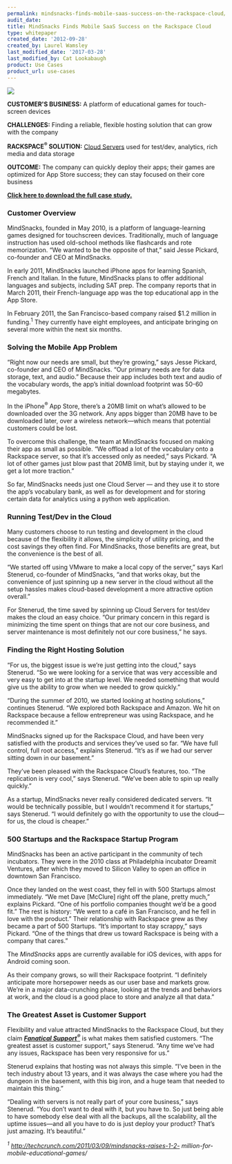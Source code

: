 ```yaml
---
permalink: mindsnacks-finds-mobile-saas-success-on-the-rackspace-cloud/
audit_date:
title: MindSnacks Finds Mobile SaaS Success on the Rackspace Cloud
type: whitepaper
created_date: '2012-09-28'
created_by: Laurel Wamsley
last_modified_date: '2017-03-28'
last_modified_by: Cat Lookabaugh
product: Use Cases
product_url: use-cases
---
```


<a href="http://www.mindsnacks.com/">
   <img src="{% asset_path use-cases/mindsnacks-finds-mobile-saas-success-on-the-rackspace-cloud/mindsnackslogo.png %}" />
</a>

**CUSTOMER'S BUSINESS:** A platform of educational games for touch-screen devices

**CHALLENGES:** Finding a reliable, flexible hosting solution that can
grow with the company

**RACKSPACE<sup>&reg;</sup> SOLUTION:** [Cloud
Servers](http://www.rackspace.com/cloud/cloud_hosting_products/servers/)
used for test/dev, analytics, rich media and data storage

**OUTCOME:** The company can quickly deploy their apps; their games are
optimized for App Store success; they can stay focused on their core
business

**[Click here to download the full case
study.](http://c1776742.r42.cf0.rackcdn.com/downloads/pdfs/CaseStudy_MindSnacks.pdf)**

### Customer Overview

MindSnacks, founded in May 2010, is a platform of language-learning
games designed for touchscreen devices. Traditionally, much of language
instruction has used old-school methods like flashcards and rote
memorization. “We wanted to be the opposite of that,” said Jesse
Pickard, co-founder and CEO at MindSnacks.

In early 2011, MindSnacks launched iPhone apps for learning Spanish,
French and Italian. In the future, MindSnacks plans to offer additional
languages and subjects, including SAT prep. The company reports that in
March 2011, their French-language app was the top educational app in the
App Store.

In February 2011, the San Francisco-based company raised $1.2 million
in funding.<sup>1</sup> They currently have eight employees, and anticipate
bringing on several more within the next six months.

### Solving the Mobile App Problem

“Right now our needs are small, but they’re growing,” says Jesse
Pickard, co-founder and CEO of MindSnacks. “Our primary needs are for
data storage, text, and audio.” Because their app includes both text and
audio of the vocabulary words, the app’s initial download footprint was
50-60 megabytes.

In the iPhone<sup>&reg;</sup> App Store, there’s a 20MB limit on what’s allowed
to be downloaded over the 3G network. Any apps bigger than 20MB have to be
downloaded later, over a wireless network—which means that potential
customers could be lost.

To overcome this challenge, the team at MindSnacks focused on making
their app as small as possible. “We offload a lot of the vocabulary onto
a Rackspace server, so that it’s accessed only as needed,” says Pickard.
“A lot of other games just blow past that 20MB limit, but by staying
under it, we get a lot more traction.”

So far, MindSnacks needs just one Cloud Server — and they use it to
store the app’s vocabulary bank, as well as for development and for
storing certain data for analytics using a python web application.

### Running Test/Dev in the Cloud

Many customers choose to run testing and development in the cloud
because of the flexibility it allows, the simplicity of utility pricing,
and the cost savings they often find. For MindSnacks, those benefits are
great, but the convenience is the best of all.

“We started off using VMware to make a local copy of the server,” says
Karl Stenerud, co-founder of MindSnacks, “and that works okay, but the
convenience of just spinning up a new server in the cloud without all
the setup hassles makes cloud-based development a more attractive option
overall.”

For Stenerud, the time saved by spinning up Cloud Servers for test/dev
makes the cloud an easy choice. “Our primary concern in this regard is
minimizing the time spent on things that are not our core business, and
server maintenance is most definitely not our core business,” he says.

### Finding the Right Hosting Solution

“For us, the biggest issue is we’re just getting into the cloud,” says
Stenerud. “So we were looking for a service that was very accessible and
very easy to get into at the startup level. We needed something that
would give us the ability to grow when we needed to grow quickly.”

“During the summer of 2010, we started looking at hosting solutions,”
continues Stenerud. “We explored both Rackspace and Amazon. We hit on
Rackspace because a fellow entrepreneur was using Rackspace, and he
recommended it.”

MindSnacks signed up for the Rackspace Cloud, and have been very
satisfied with the products and services they’ve used so far. “We have
full control, full root access,” explains Stenerud. “It’s as if we had
our server sitting down in our basement.”

They’ve been pleased with the Rackspace Cloud’s features, too. “The
replication is very cool,” says Stenerud. “We’ve been able to spin up
really quickly.”

As a startup, MindSnacks never really considered dedicated servers. “It
would be technically possible, but I wouldn’t recommend it for
startups,” says Stenerud. “I would definitely go with the opportunity to
use the cloud—for us, the cloud is cheaper.”

### 500 Startups and the Rackspace Startup Program

MindSnacks has been an active participant in the community of tech
incubators. They were in the 2010 class at Philadelphia incubator
Dreamit Ventures, after which they moved to Silicon Valley to open an
office in downtown San Francisco.

Once they landed on the west coast, they fell in with 500 Startups
almost immediately. “We met Dave [McClure] right off the plane, pretty
much,” explains Pickard. “One of his portfolio companies thought we’d be
a good fit.” The rest is history: “We went to a café in San Francisco,
and he fell in love with the product.” Their relationship with Rackspace
grew as they became a part of 500 Startups. “It’s important to stay
scrappy,” says Pickard. “One of the things that drew us toward Rackspace
is being with a company that cares.”

The *MindSnacks* apps are currently available for iOS devices, with apps
for Android coming soon.

As their company grows, so will their Rackspace footprint. “I definitely
anticipate more horsepower needs as our user base and markets grow.
We’re in a major data-crunching phase, looking at the trends and
behaviors at work, and the cloud is a good place to store and analyze
all that data.”

### The Greatest Asset is Customer Support

Flexibility and value attracted MindSnacks to the Rackspace Cloud, but
they claim [***Fanatical
Support<sup>&reg;</sup>***](http://www.rackspace.com/whyrackspace/support/) is
what makes them satisfied customers. “The greatest asset is customer support,”
says Stenerud. “Any time we’ve had any issues, Rackspace has been very
responsive for us.”

Stenerud explains that hosting was not always this simple. “I’ve been in
the tech industry about 13 years, and it was always the case where you
had the dungeon in the basement, with this big iron, and a huge team
that needed to maintain this thing.”

“Dealing with servers is not really part of your core business,” says
Stenerud. “You don’t want to deal with it, but you have to. So just
being able to have somebody else deal with all the backups, all the
scalability, all the uptime issues—and all you have to do is just deploy
your product? That’s just amazing. It’s beautiful.”

*<sup>1</sup> http://techcrunch.com/2011/03/09/mindsnacks-raises-1-2-
million-for-mobile-educational-games/*
